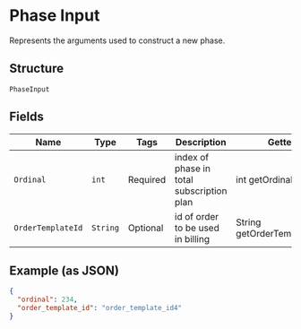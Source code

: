 
# Phase Input

Represents the arguments used to construct a new phase.

## Structure

`PhaseInput`

## Fields

| Name | Type | Tags | Description | Getter |
|  --- | --- | --- | --- | --- |
| `Ordinal` | `int` | Required | index of phase in total subscription plan | int getOrdinal() |
| `OrderTemplateId` | `String` | Optional | id of order to be used in billing | String getOrderTemplateId() |

## Example (as JSON)

```json
{
  "ordinal": 234,
  "order_template_id": "order_template_id4"
}
```

